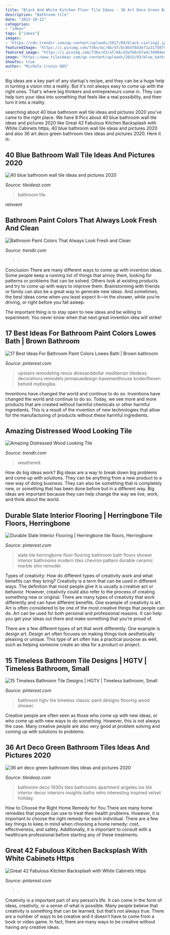 ```yaml
---
title: "Black And White Kitchen Floor Tile Ideas - 36 Art Deco Green Bathroom Tiles Ideas And Pictures 2020"
description: "Bathroom tile"
date: "2022-10-12"
categories:
- "ideas"
tags: ["ideas"]
images:
- "https://cdn.trendir.com/wp-content/uploads/2017/09/black-cieling2.jpg"
featuredImage: "https://i.pinimg.com/736x/bc/8b/5f/bc8b5f8d3e71a317507d5ecda29fea0e.jpg"
featured_image: "https://i.pinimg.com/736x/d3/af/b6/d3afb6c67adc34984ed6bd3cd154dc43.jpg"
image: "https://www.tileideaz.com/wp-content/uploads/2015/03/blue_bathroom_wall_tile_16.jpg"
ShowToc: true
author: "Michele Cronin DDS"
---
```



Big ideas are a key part of any startup's recipe, and they can be a huge help in turning a vision into a reality. But it's not always easy to come up with the right ones. That's where big thinkers and entrepreneurs come in. They can help turn your idea into something that feels like a real possibility, and then turn it into a reality.

	

		
searching about 40 blue bathroom wall tile ideas and pictures 2020 you've came to the right place. We have 8 Pics about 40 blue bathroom wall tile ideas and pictures 2020 like Great 42 Fabulous Kitchen Backsplash with White Cabinets https, 40 blue bathroom wall tile ideas and pictures 2020 and also 36 art deco green bathroom tiles ideas and pictures 2020. Here it is:
		
    
## 40 Blue Bathroom Wall Tile Ideas And Pictures 2020

<img loading=lazy src="https://www.tileideaz.com/wp-content/uploads/2015/03/blue_bathroom_wall_tile_16.jpg" onerror="this.onerror=null;this.src='https://tse1.mm.bing.net/th?id=OIP.UQ_RjIHR8qYxlps2tMiHgAHaJ3&amp;pid=15.1';" alt="40 blue bathroom wall tile ideas and pictures 2020">

_Source: tileideaz.com_

>bathroom tile. 

	

reinvent

    
## Bathroom Paint Colors That Always Look Fresh And Clean

<img loading=lazy src="https://cdn.trendir.com/wp-content/uploads/2017/09/black-cieling2.jpg" onerror="this.onerror=null;this.src='https://tse4.mm.bing.net/th?id=OIP.HridsD3tbCHRJ0I-V-p62QHaJ4&amp;pid=15.1';" alt="Bathroom Paint Colors That Always Look Fresh and Clean">

_Source: trendir.com_

>. 

	

Conclusion
There are many different ways to come up with invention ideas. Some people keep a running list of things that annoy them, looking for patterns or problems that can be solved. Others look at existing products and try to come up with ways to improve them.
 Brainstorming with friends or family can also be a great way to generate new ideas. And sometimes, the best ideas come when you least expect it—in the shower, while you’re driving, or right before you fall asleep.

The important thing is to stay open to new ideas and be willing to experiment. You never know when that next great invention idea will strike!

    
## 17 Best Ideas For Bathroom Paint Colors Lowes Bath | Brown Bathroom

<img loading=lazy src="https://i.pinimg.com/736x/bc/8b/5f/bc8b5f8d3e71a317507d5ecda29fea0e.jpg" onerror="this.onerror=null;this.src='https://tse4.mm.bing.net/th?id=OIP.TC9KpxAloUKJlczRzl-2FAAAAA&amp;pid=15.1';" alt="17 Best Ideas For Bathroom Paint Colors Lowes Bath | Brown bathroom">

_Source: pinterest.com_

>upstairs remodeling renos divesanddollar mediterran tileideaz decorations remodels jennasuedesign basementhouse bodenfliesen behold myblogika. 

	

Inventions have changed the world and continue to do so.
Inventions have changed the world and continue to do so. Today, we see more and more products that are created without harmful chemicals or other harmful ingredients. This is a result of the invention of new technologies that allow for the manufacturing of products without these harmful ingredients.

    
## Amazing Distressed Wood Looking Tile

<img loading=lazy src="https://cdn.trendir.com/wp-content/uploads/old/archives/2015/02/13/astonishing-porcelain-tile-looking-like-real-weathered-wood-7.jpg" onerror="this.onerror=null;this.src='https://tse3.mm.bing.net/th?id=OIP.aX5Z78ldo8Aj-HnPfM18IQHaMO&amp;pid=15.1';" alt="Amazing Distressed Wood Looking Tile">

_Source: trendir.com_

>weathered. 

	

How do big ideas work?
Big ideas are a way to break down big problems and come up with solutions. They can be anything from a new product to a new way of doing business. They can also be something that is completely new, or something that has been done before but in a different way. Big ideas are important because they can help change the way we live, work, and think about the world.

    
## Durable Slate Interior Flooring | Herringbone Tile Floors, Herringbone

<img loading=lazy src="https://i.pinimg.com/736x/49/f8/d7/49f8d775037e622fa1b2c1e4874cb847.jpg" onerror="this.onerror=null;this.src='https://tse3.mm.bing.net/th?id=OIP.YDOsNxJdX9MlkSIUZV9AqAHaJ3&amp;pid=15.1';" alt="Durable Slate Interior Flooring | Herringbone tile floors, Herringbone">

_Source: pinterest.com_

>slate tile herringbone floor flooring bathroom bath floors shower interior bathrooms modern tiles chevron pattern durable ceramic marble slim remodel. 

	

Types of creativity: How do different types of creativity work and what benefits can they bring?
Creativity is a term that can be used in different ways. The definition that most people give it is usually a creative act or behavior. However, creativity could also refer to the process of creating something new or original. There are many types of creativity that work differently and can have different benefits. 
One example of creativity is art. Art is often considered to be one of the most creative things that people can do. Art can be used for both personal and professional reasons. It can help you get your ideas out there and make something that you’re proud of. 

There are a few different types of art that work differently. One example is design art. Design art often focuses on making things look aesthetically pleasing or unique. This type of art often has a practical purpose as well, such as helping someone create an idea for a product or project.

    
## 15 Timeless Bathroom Tile Designs | HGTV | Timeless Bathroom, Small

<img loading=lazy src="https://i.pinimg.com/736x/e3/e8/64/e3e864710b372c1dd8d9470e6d8f1cdf.jpg" onerror="this.onerror=null;this.src='https://tse3.mm.bing.net/th?id=OIP.LbIBLbe66CXEChv5NOfYQwHaJ4&amp;pid=15.1';" alt="15 Timeless Bathroom Tile Designs | HGTV | Timeless bathroom, Small">

_Source: pinterest.com_

>bathroom hgtv tile timeless classic paint designs flooring wood shower. 

	

Creative people are often seen as those who come up with new ideas, or who come up with new ways to do something. However, this is not always the case. Many creative people are also very good at problem solving and coming up with solutions to problems.

    
## 36 Art Deco Green Bathroom Tiles Ideas And Pictures 2020

<img loading=lazy src="https://www.tileideaz.com/wp-content/uploads/2015/03/art_deco_green_bathroom_tiles_5.jpg" onerror="this.onerror=null;this.src='https://tse1.mm.bing.net/th?id=OIP.ilhTqCohA5NRHCFnIwLiqAHaLK&amp;pid=15.1';" alt="36 art deco green bathroom tiles ideas and pictures 2020">

_Source: tileideaz.com_

>bathroom deco 1930s tiles bathrooms apartment angeles los tile interior decor interiors insights baths retro interesting inspired velvet holiday. 

	

How to Choose the Right Home Remedy for You
There are many home remedies that people can use to treat their health problems. However, it is important to choose the right remedy for each individual. There are a few key things to keep in mind when choosing a home remedy: cost, effectiveness, and safety. Additionally, it is important to consult with a healthcare professional before starting any of these treatments.

    
## Great 42 Fabulous Kitchen Backsplash With White Cabinets Https

<img loading=lazy src="https://i.pinimg.com/736x/d3/af/b6/d3afb6c67adc34984ed6bd3cd154dc43.jpg" onerror="this.onerror=null;this.src='https://tse2.mm.bing.net/th?id=OIP.coLsAc--pK4KujPynW-NKQHaJ4&amp;pid=15.1';" alt="Great 42 Fabulous Kitchen Backsplash with White Cabinets https">

_Source: pinterest.com_

>. 

	

Creativity is a important part of any person’s life. It can come in the form of ideas, creativity, or a sense of what is possible. Many people believe that creativity is something that can be learned, but that’s not always true. There are a number of ways to be creative and it doesn’t have to come from a book or video game. In fact, there are many ways to be creative without having any creative ideas.

